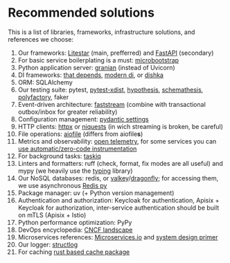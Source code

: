 # Recommended solutions

This is a list of libraries, frameworks, infrastructure solutions, and references we choose:

1. Our frameworks: [Litestar](https://github.com/litestar-org/litestar) (main, prefferred) and [FastAPI](https://github.com/tiangolo/fastapi) (secondary)
1. For basic service boilerplating is a must: [microbootstrap](https://github.com/community-of-python/microbootstrap)  
1. Python application server: [granian](https://github.com/emmett-framework/granian) (instead of Uvicorn)  
1. DI frameworks: [that depends](https://github.com/modern-python/that-depends), [modern di](https://github.com/modern-python/modern-di/), or [dishka](https://github.com/reagento/dishka)  
1. ORM: SQLAlchemy  
1. Our testing suite: pytest, [pytest-xdist](https://github.com/pytest-dev/pytest-xdist), [hypothesis](https://github.com/HypothesisWorks/hypothesis), [schemathesis](https://github.com/schemathesis/schemathesis), [polyfactory](https://polyfactory.litestar.dev/latest/), faker  
1. Event-driven architecture: [faststream](https://github.com/airtai/faststream) (combine with transactional outbox/inbox for greater reliability)  
1. Configuration management: [pydantic settings](https://docs.pydantic.dev/latest/concepts/pydantic_settings/)  
1. HTTP clients: [httpx](https://www.python-httpx.org/) or [niquests](https://niquests.readthedocs.io/en/latest/) (in wich streaming is broken, be careful)  
1. File operations: [aiofile](https://github.com/mosquito/aiofile) (differs from aiofile**s**)  
1. Metrics and observability: [open telemetry](https://opentelemetry.io/docs/languages/python/), for some services you can [use automatic/zero-code instrumentation](https://opentelemetry.io/docs/zero-code/python/)  
1. For background tasks: [taskiq](https://github.com/taskiq-python/taskiq)  
1. Linters and formatters: ruff (check, format, fix modes are all useful) and mypy (we heavily use the [typing](https://docs.python.org/3/library/typing.html) library)  
2. Our NoSQL databases: redis, or [valkey](https://valkey.io/)/[dragonfly](https://www.dragonflydb.io/); for accessing them, we use asynchronous [Redis py](https://github.com/redis/redis-py)  
3. Package manager: uv (+ Python version management)  
4. Authentication and authorization: Keycloak for authentication, Apisix + Keycloak for authorization, inter-service authentication should be built on mTLS (Apisix + Istio)  
5. Python performance optimization: PyPy  
6. DevOps encyclopedia: [CNCF landscape](https://landscape.cncf.io/)  
7. Microservices references: [Microservices.io](https://microservices.io/) and [system design primer](https://github.com/donnemartin/system-design-primer)  
8. Our logger: [structlog](https://www.structlog.org/en/stable/)  
9. For caching [rust based cache package](https://github.com/awolverp/cachebox)
